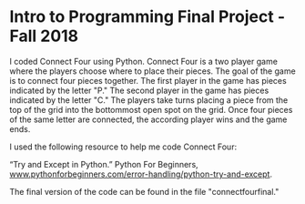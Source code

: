 # Intro to Programming Final Project - Fall 2018

I coded Connect Four using Python. Connect Four is a two player game where the players choose where to place their pieces. The goal of the game is to connect four pieces together. The first player in the game has pieces indicated by the letter "P." The second player in the game has pieces indicated by the letter "C." The players take turns placing a piece from the top of the grid into the bottommost open spot on the grid. Once four pieces of the same letter are connected, the according player wins and the game ends.

I used the following resource to help me code Connect Four:

“Try and Except in Python.” Python For Beginners, www.pythonforbeginners.com/error-handling/python-try-and-except.

The final version of the code can be found in the file "connectfourfinal."
